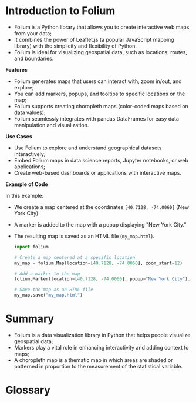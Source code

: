 # Introduction to Folium

 - Folium is a Python library that allows you to create interactive web maps from your data;
 - It combines the power of Leaflet.js (a popular JavaScript mapping library) with the simplicity and flexibility of Python.
 - Folium is ideal for visualizing geospatial data, such as locations, routes, and boundaries.

**Features**

 - Folium generates maps that users can interact with, zoom in/out, and explore;
 - You can add markers, popups, and tooltips to specific locations on the map;
 - Folium supports creating choropleth maps (color-coded maps based on data values);
 - Folium seamlessly integrates with pandas DataFrames for easy data manipulation and visualization.

**Use Cases**

 - Use Folium to explore and understand geographical datasets interactively;
 - Embed Folium maps in data science reports, Jupyter notebooks, or web applications;
 - Create web-based dashboards or applications with interactive maps.

**Example of Code**

In this example:
 - We create a map centered at the coordinates `[40.7128, -74.0060]` (New York City).
 - A marker is added to the map with a popup displaying "New York City."
 - The resulting map is saved as an HTML file (`my_map.html`).

    ```python
    import folium

    # Create a map centered at a specific location
    my_map = folium.Map(location=[40.7128, -74.0060], zoom_start=12)

    # Add a marker to the map
    folium.Marker(location=[40.7128, -74.0060], popup="New York City").add_to(my_map)

    # Save the map as an HTML file
    my_map.save("my_map.html")
    ```

# Summary

 - Folium is a data visualization library in Python that helps people visualize geospatial data; 
 - Markers play a vital role in enhancing interactivity and adding context to maps;
 - A choropleth map is a thematic map in which areas are shaded or patterned in proportion to the measurement of the statistical variable.

# Glossary